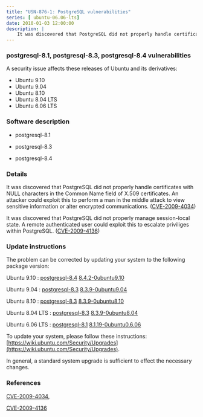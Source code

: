 ```yaml
---
title: "USN-876-1: PostgreSQL vulnerabilities"
series: [ ubuntu-06.06-lts]
date: 2010-01-03 12:00:00
description: |
    It was discovered that PostgreSQL did not properly handle certificates with NULL characters in the Common Name field of X.509 certificates. An attacker could exploit this to perform a man in the middle attack to view sensitive information or alter encrypted communications. ([CVE-2009-4034](http://people.ubuntu.com/~ubuntu-security/cve/CVE-2009-4034))
--- 
```

 
### postgresql-8.1, postgresql-8.3, postgresql-8.4 vulnerabilities

A security issue affects these releases of Ubuntu and its derivatives:

* Ubuntu 9.10
* Ubuntu 9.04
* Ubuntu 8.10
* Ubuntu 8.04 LTS
* Ubuntu 6.06 LTS

### Software description

* postgresql-8.1 

* postgresql-8.3 

* postgresql-8.4 

### Details

It was discovered that PostgreSQL did not properly handle certificates with NULL characters in the Common Name field of X.509 certificates. An attacker could exploit this to perform a man in the middle attack to view sensitive information or alter encrypted communications. ([CVE-2009-4034](http://people.ubuntu.com/~ubuntu-security/cve/CVE-2009-4034))

It was discovered that PostgreSQL did not properly manage session-local state. A remote authenticated user could exploit this to escalate priviliges within PostgreSQL. ([CVE-2009-4136](http://people.ubuntu.com/~ubuntu-security/cve/CVE-2009-4136)) 

### Update instructions

The problem can be corrected by updating your system to the following package version:

Ubuntu 9.10
 : [postgresql-8.4](https://launchpad.net/ubuntu/+source/postgresql-8.4) <span> [8.4.2-0ubuntu9.10](https://launchpad.net/ubuntu/+source/postgresql-8.4/8.4.2-0ubuntu9.10) </span> 

Ubuntu 9.04
 : [postgresql-8.3](https://launchpad.net/ubuntu/+source/postgresql-8.3) <span> [8.3.9-0ubuntu9.04](https://launchpad.net/ubuntu/+source/postgresql-8.3/8.3.9-0ubuntu9.04) </span> 

Ubuntu 8.10
 : [postgresql-8.3](https://launchpad.net/ubuntu/+source/postgresql-8.3) <span> [8.3.9-0ubuntu8.10](https://launchpad.net/ubuntu/+source/postgresql-8.3/8.3.9-0ubuntu8.10) </span> 

Ubuntu 8.04 LTS
 : [postgresql-8.3](https://launchpad.net/ubuntu/+source/postgresql-8.3) <span> [8.3.9-0ubuntu8.04](https://launchpad.net/ubuntu/+source/postgresql-8.3/8.3.9-0ubuntu8.04) </span> 

Ubuntu 6.06 LTS
 : [postgresql-8.1](https://launchpad.net/ubuntu/+source/postgresql-8.1) <span> [8.1.19-0ubuntu0.6.06](https://launchpad.net/ubuntu/+source/postgresql-8.1/8.1.19-0ubuntu0.6.06) </span> 

To update your system, please follow these instructions: [https://wiki.ubuntu.com/Security/Upgrades](https://wiki.ubuntu.com/Security/Upgrades).

In general, a standard system upgrade is sufficient to effect the necessary changes. 

### References

 [CVE-2009-4034](http://people.ubuntu.com/~ubuntu-security/cve/CVE-2009-4034), 

 [CVE-2009-4136](http://people.ubuntu.com/~ubuntu-security/cve/CVE-2009-4136)
 
